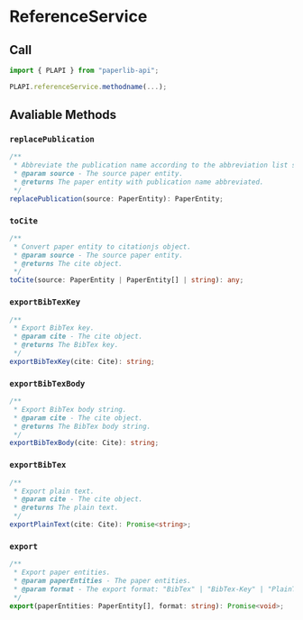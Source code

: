 # ReferenceService

## Call

```typescript
import { PLAPI } from "paperlib-api";

PLAPI.referenceService.methodname(...);
```

## Avaliable Methods

### `replacePublication`

```typescript
/**
 * Abbreviate the publication name according to the abbreviation list set in the preference interface.
 * @param source - The source paper entity.
 * @returns The paper entity with publication name abbreviated.
 */
replacePublication(source: PaperEntity): PaperEntity;
```

### `toCite`

```typescript
/**
 * Convert paper entity to citationjs object.
 * @param source - The source paper entity.
 * @returns The cite object.
 */
toCite(source: PaperEntity | PaperEntity[] | string): any;
```

### `exportBibTexKey`

```typescript
/**
 * Export BibTex key.
 * @param cite - The cite object.
 * @returns The BibTex key.
 */
exportBibTexKey(cite: Cite): string;
```

### `exportBibTexBody`

```typescript
/**
 * Export BibTex body string.
 * @param cite - The cite object.
 * @returns The BibTex body string.
 */
exportBibTexBody(cite: Cite): string;
```

### `exportBibTex`

```typescript
/**
 * Export plain text.
 * @param cite - The cite object.
 * @returns The plain text.
 */
exportPlainText(cite: Cite): Promise<string>;
```

### `export`

```typescript
/**
 * Export paper entities.
 * @param paperEntities - The paper entities.
 * @param format - The export format: "BibTex" | "BibTex-Key" | "PlainText"
 */
export(paperEntities: PaperEntity[], format: string): Promise<void>;
```